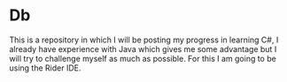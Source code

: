 # Db
This is a repository in which I will be posting my progress in learning C#, I already have experience with Java which gives me some advantage but I will try to challenge myself as much as possible. For this I am going to be using the Rider IDE.
